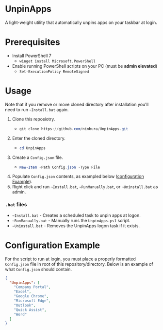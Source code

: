 # UnpinApps

A light-weight utility that automatically unpins apps on your taskbar at login.

# Prerequisites

- Install PowerShell 7
  - `winget install Microsoft.PowerShell`
- Enable running PowerShell scripts on your PC (must be **admin elevated**)
  - `Set-ExecutionPolicy RemoteSigned`

# Usage
Note that if you remove or move cloned directory after installation you'll need to run `~Install.bat` again.
1. Clone this reposiotry.
    - ```PowerShell
      git clone https://github.com/ninbura/UnpinApps.git
      ```
2. Enter the cloned directory.
    - ```PowerShell
      cd UnpinApps
      ```
3. Create a `Config.json` file.
    - ```PowerShell
      New-Item -Path Config.json -Type File 
      ```
4. Populate `Config.json` contents, as exampled below ([configuration Example](#configuration-example)).
5. Right click and run `~Install.bat`, `~RunManually.bat`, or `~Uninstall.bat` as admin.

### `.bat` files
- `~Install.bat` - Creates a scheduled task to unpin apps at logon.
- `~RunManually.bat` - Manually runs the `UnpinApps.ps1` script.
- `~Uninstall.bat` - Removes the UnpinApps logon task if it exists.

# Configuration Example

For the script to run at login, you must place a properly formatted `Config.json` file in root of this repository/directory. Below is an example of what `Config.json` should contain.

```json
{
  "UnpinApps": [
    "Company Portal",
    "Excel",
    "Google Chrome",
    "Microsoft Edge",
    "Outlook",
    "Quick Assist",
    "Word"
  ]
}
```
